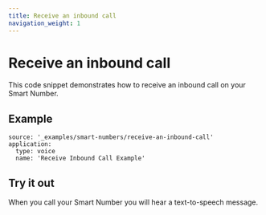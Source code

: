 ```yaml
---
title: Receive an inbound call
navigation_weight: 1
---
```


# Receive an inbound call

This code snippet demonstrates how to receive an inbound call on your Smart Number.

## Example

```code_snippets
source: '_examples/smart-numbers/receive-an-inbound-call'
application:
  type: voice
  name: 'Receive Inbound Call Example'
```

## Try it out

When you call your Smart Number you will hear a text-to-speech message.